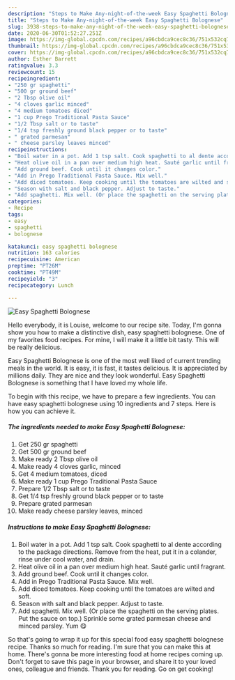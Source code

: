 ```yaml
---
description: "Steps to Make Any-night-of-the-week Easy Spaghetti Bolognese"
title: "Steps to Make Any-night-of-the-week Easy Spaghetti Bolognese"
slug: 3938-steps-to-make-any-night-of-the-week-easy-spaghetti-bolognese
date: 2020-06-30T01:52:27.251Z
image: https://img-global.cpcdn.com/recipes/a96cbdca9cec8c36/751x532cq70/easy-spaghetti-bolognese-recipe-main-photo.jpg
thumbnail: https://img-global.cpcdn.com/recipes/a96cbdca9cec8c36/751x532cq70/easy-spaghetti-bolognese-recipe-main-photo.jpg
cover: https://img-global.cpcdn.com/recipes/a96cbdca9cec8c36/751x532cq70/easy-spaghetti-bolognese-recipe-main-photo.jpg
author: Esther Barrett
ratingvalue: 3.3
reviewcount: 15
recipeingredient:
- "250 gr spaghetti"
- "500 gr ground beef"
- "2 Tbsp olive oil"
- "4 cloves garlic minced"
- "4 medium tomatoes diced"
- "1 cup Prego Traditional Pasta Sauce"
- "1/2 Tbsp salt or to taste"
- "1/4 tsp freshly ground black pepper or to taste"
- " grated parmesan"
- " cheese parsley leaves minced"
recipeinstructions:
- "Boil water in a pot. Add 1 tsp salt. Cook spaghetti to al dente according to the package directions. Remove from the heat, put it in a colander, rinse under cool water, and drain."
- "Heat olive oil in a pan over medium high heat. Sauté garlic until fragrant."
- "Add ground beef. Cook until it changes color."
- "Add in Prego Traditional Pasta Sauce. Mix well."
- "Add diced tomatoes. Keep cooking until the tomatoes are wilted and soft."
- "Season with salt and black pepper. Adjust to taste."
- "Add spaghetti. Mix well. (Or place the spaghetti on the serving plates. Put the sauce on top.) Sprinkle some grated parmesan cheese and minced parsley. Yum 😋"
categories:
- Recipe
tags:
- easy
- spaghetti
- bolognese

katakunci: easy spaghetti bolognese 
nutrition: 163 calories
recipecuisine: American
preptime: "PT26M"
cooktime: "PT49M"
recipeyield: "3"
recipecategory: Lunch

---
```



![Easy Spaghetti Bolognese](https://img-global.cpcdn.com/recipes/a96cbdca9cec8c36/751x532cq70/easy-spaghetti-bolognese-recipe-main-photo.jpg)

Hello everybody, it is Louise, welcome to our recipe site. Today, I'm gonna show you how to make a distinctive dish, easy spaghetti bolognese. One of my favorites food recipes. For mine, I will make it a little bit tasty. This will be really delicious.

Easy Spaghetti Bolognese is one of the most well liked of current trending meals in the world. It is easy, it is fast, it tastes delicious. It is appreciated by millions daily. They are nice and they look wonderful. Easy Spaghetti Bolognese is something that I have loved my whole life.




To begin with this recipe, we have to prepare a few ingredients. You can have easy spaghetti bolognese using 10 ingredients and 7 steps. Here is how you can achieve it.

<!--inarticleads1-->

##### The ingredients needed to make Easy Spaghetti Bolognese:

1. Get 250 gr spaghetti
1. Get 500 gr ground beef
1. Make ready 2 Tbsp olive oil
1. Make ready 4 cloves garlic, minced
1. Get 4 medium tomatoes, diced
1. Make ready 1 cup Prego Traditional Pasta Sauce
1. Prepare 1/2 Tbsp salt or to taste
1. Get 1/4 tsp freshly ground black pepper or to taste
1. Prepare  grated parmesan
1. Make ready  cheese parsley leaves, minced




<!--inarticleads2-->

##### Instructions to make Easy Spaghetti Bolognese:

1. Boil water in a pot. Add 1 tsp salt. Cook spaghetti to al dente according to the package directions. Remove from the heat, put it in a colander, rinse under cool water, and drain.
1. Heat olive oil in a pan over medium high heat. Sauté garlic until fragrant.
1. Add ground beef. Cook until it changes color.
1. Add in Prego Traditional Pasta Sauce. Mix well.
1. Add diced tomatoes. Keep cooking until the tomatoes are wilted and soft.
1. Season with salt and black pepper. Adjust to taste.
1. Add spaghetti. Mix well. (Or place the spaghetti on the serving plates. Put the sauce on top.) Sprinkle some grated parmesan cheese and minced parsley. Yum 😋




So that's going to wrap it up for this special food easy spaghetti bolognese recipe. Thanks so much for reading. I'm sure that you can make this at home. There's gonna be more interesting food at home recipes coming up. Don't forget to save this page in your browser, and share it to your loved ones, colleague and friends. Thank you for reading. Go on get cooking!
